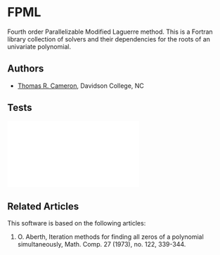 # FPML
Fourth order Parallelizable Modified Laguerre method. This is a Fortran library collection of solvers and their dependencies for the roots of an univariate polynomial. 

## Authors
- [Thomas R. Cameron](https://thomasrcameron.com),
Davidson College, NC

## Tests
![alt text](tests/figures/test_modules.pdf?raw=true "Title")

## Related Articles
This software is based on the following articles:

1. O. Aberth, Iteration methods for finding all zeros of a polynomial simultaneously, Math. Comp. 27 (1973), no. 122, 339-344.